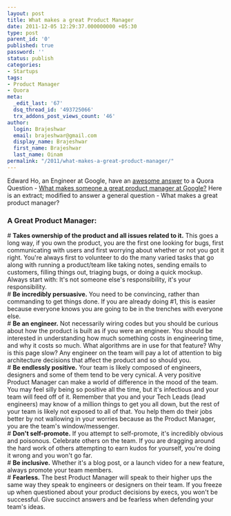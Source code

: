 ```yaml
---
layout: post
title: What makes a great Product Manager
date: 2011-12-05 12:29:37.000000000 +05:30
type: post
parent_id: '0'
published: true
password: ''
status: publish
categories:
- Startups
tags:
- Product Manager
- Quora
meta:
  _edit_last: '67'
  dsq_thread_id: '493725066'
  trx_addons_post_views_count: '46'
author:
  login: Brajeshwar
  email: brajeshwar@gmail.com
  display_name: Brajeshwar
  first_name: Brajeshwar
  last_name: Oinam
permalink: "/2011/what-makes-a-great-product-manager/"
---
```

<p>Edward Ho, an Engineer at Google, have an <a href="http://www.quora.com/Google/What-makes-someone-a-great-product-manager-at-Google/answer/Edward-Ho-1">awesome answer</a> to a Quora Question - <a href="http://www.quora.com/Google/What-makes-someone-a-great-product-manager-at-Google">What makes someone a great product manager at Google?</a> Here is an extract; modified to answer a general question - What makes a great product manager?</p>

<h3>A Great Product Manager:</h3>
<p># <strong>Takes ownership of the product and all issues related to it.</strong> This goes a long way, if you own the product, you are the first one looking for bugs, first communicating with users and first worrying about whether or not you got it right. You're always first to volunteer to do the many varied tasks that go along with running a product/team like taking notes, sending emails to customers, filling things out, triaging bugs, or doing a quick mockup. Always start with: It's not someone else's responsibility, it's your responsibility.<br />
# <strong>Be incredibly persuasive.</strong> You need to be convincing, rather than commanding to get things done. If you are already doing #1, this is easier because everyone knows you are going to be in the trenches with everyone else.<br />
# <strong>Be an engineer.</strong> Not necessarily wiring codes but you should be curious about how the product is built as if you were an engineer. You should be interested in understanding how much something costs in engineering time, and why it costs so much. What algorithms are in use for that feature? Why is this page slow? Any engineer on the team will pay a lot of attention to big architecture decisions that affect the product and so should you.<br />
# <strong>Be endlessly positive.</strong> Your team is likely composed of engineers, designers and some of them tend to be very cynical. A very positive Product Manager can make a world of difference in the mood of the team. You may feel silly being so positive all the time, but it's infectious and your team will feed off of it. Remember that you and your Tech Leads (lead engineers) may know of a million things to get you all down, but the rest of your team is likely not exposed to all of that. You help them do their jobs better by not wallowing in your worries because as the Product Manager, you are the team's window/messenger.<br />
# <strong>Don't self-promote.</strong> If you attempt to self-promote, it's incredibly obvious and poisonous. Celebrate others on the team. If you are dragging around the hard work of others attempting to earn kudos for yourself, you're doing it wrong and you won't go far.<br />
# <strong>Be inclusive.</strong> Whether it's a blog post, or a launch video for a new feature, always promote your team members.<br />
# <strong>Fearless.</strong> The best Product Manager will speak to their higher ups the same way they speak to engineers or designers on their team. If you freeze up when questioned about your product decisions by execs, you won't be successful. Give succinct answers and be fearless when defending your team's ideas.</p>
